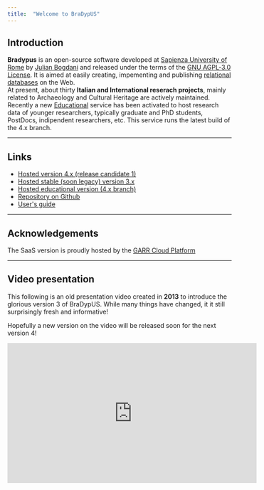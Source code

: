 ```yaml
---
title:  "Welcome to BraDypUS"
---
```



## Introduction

**Bradypus** is an open-source software developed at 
[Sapienza University of Rome](https://uniroma1.it)
by [Julian Bogdani](https://www.lettere.uniroma1.it/users/julian-bogdani)
and released under the terms of the 
[GNU AGPL-3.0 License](https://www.gnu.org/licenses/agpl-3.0.en.html).
It is  aimed at easily creating, impementing and publishing 
[relational databases](https://en.wikipedia.org/wiki/Relational_database) on the Web.  
At present, about thirty **Italian and International reserach projects**, 
mainly related to Archaeology and Cultural Heritage are actively maintained.  
Recently a new [Educational](https://bdus.cloud/db/edu) service has
been activated to host research data of younger researchers, 
typically graduate and PhD students, PostDocs, indipendent researchers, etc. 
This service runs the latest build of the 4.x branch.

---

## Links

- [Hosted version 4.x (release candidate 1)](https://bdus.cloud/db/)
- [Hosted stable (soon legacy) version 3.x](https://v3.bdus.cloud/)
- [Hosted educational version (4.x branch)](https://bdus.cloud/db/edu/)
- [Repository on Github](https://github.com/bdus-db/BraDypUS)
- [User's guide](https://docs.bdus.cloud)

----

## Acknowledgements

The SaaS version is proudly hosted by the 
[GARR Cloud Platform](https://cloud.garr.it/)

---

## Video presentation

This following is an old presentation video created in **2013**
to introduce the glorious version 3 of BraDypUS.
While many things have changed, it it still surprisingly fresh and informative!

Hopefully a new version on the video will be released soon for the next version 4!
<div class="ratio ratio-16x9">
    <iframe 
        width="560" 
        height="315" 
        src="https://www.youtube.com/embed/JHAYrTEhnYo" 
        frameborder="0" 
        allow="accelerometer; autoplay; clipboard-write; encrypted-media; gyroscope; picture-in-picture" 
        allowfullscreen></iframe>
</div>